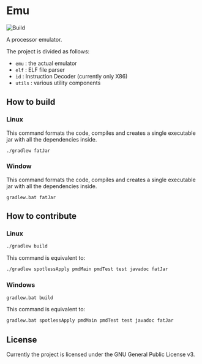 # Emu
![Build](https://github.com/Ledmington/emu/actions/workflows/build/badge.svg)

A processor emulator.

The project is divided as follows:
- `emu` : the actual emulator
- `elf` : ELF file parser
- `id` : Instruction Decoder (currently only X86)
- `utils` : various utility components

## How to build
### Linux
This command formats the code, compiles and creates a single executable jar with all the dependencies inside.
```bash
./gradlew fatJar
```

### Window
This command formats the code, compiles and creates a single executable jar with all the dependencies inside.
```batch
gradlew.bat fatJar
```

## How to contribute
### Linux
```bash
./gradlew build
```
This command is equivalent to:
```bash
./gradlew spotlessApply pmdMain pmdTest test javadoc fatJar
```

### Windows
```bash
gradlew.bat build
```
This command is equivalent to:
```bash
gradlew.bat spotlessApply pmdMain pmdTest test javadoc fatJar
```

## License
Currently the project is licensed under the GNU General Public License v3.
